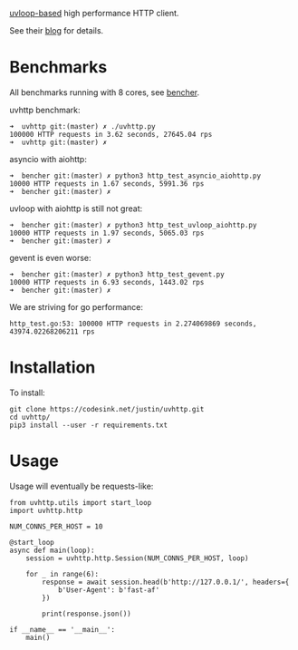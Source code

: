 [uvloop-based](https://github.com/magicstack/uvloop) high performance HTTP client.

See their [blog](https://magic.io/blog/uvloop-blazing-fast-python-networking/) for details.

# Benchmarks

All benchmarks running with 8 cores, see [bencher](https://codesink.net/justin/bencher).

uvhttp benchmark:

```
➜  uvhttp git:(master) ✗ ./uvhttp.py
100000 HTTP requests in 3.62 seconds, 27645.04 rps
➜  uvhttp git:(master) ✗
```

asyncio with aiohttp:

```
➜  bencher git:(master) ✗ python3 http_test_asyncio_aiohttp.py
10000 HTTP requests in 1.67 seconds, 5991.36 rps
➜  bencher git:(master) ✗
```

uvloop with aiohttp is still not great:

```
➜  bencher git:(master) ✗ python3 http_test_uvloop_aiohttp.py
10000 HTTP requests in 1.97 seconds, 5065.03 rps
➜  bencher git:(master) ✗
```

gevent is even worse:

```
➜  bencher git:(master) ✗ python3 http_test_gevent.py 
10000 HTTP requests in 6.93 seconds, 1443.02 rps
➜  bencher git:(master) ✗ 
```

We are striving for go performance:

```
http_test.go:53: 100000 HTTP requests in 2.274069869 seconds, 43974.02268206211 rps
```

# Installation

To install:

```
git clone https://codesink.net/justin/uvhttp.git
cd uvhttp/
pip3 install --user -r requirements.txt
```

# Usage

Usage will eventually be requests-like:

```
from uvhttp.utils import start_loop
import uvhttp.http

NUM_CONNS_PER_HOST = 10

@start_loop
async def main(loop):
    session = uvhttp.http.Session(NUM_CONNS_PER_HOST, loop)

    for _ in range(6):
        response = await session.head(b'http://127.0.0.1/', headers={
            b'User-Agent': b'fast-af'
        })

        print(response.json())

if __name__ == '__main__':
    main()
```
